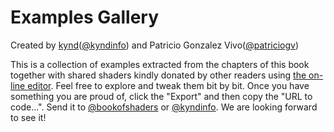 # Examples Gallery

<p class="gallery_author">Created by <a href="https://www.kynd.info">kynd</a>(<a href="https://twitter.com/kyndinfo">@kyndinfo</a>) and Patricio Gonzalez Vivo(<a href="https://twitter.com/patriciogv">@patriciogv</a>)</p>

This is a collection of examples extracted from the chapters of this book together with shared shaders kindly donated by other readers using [the on-line editor](http://editor.thebookofshaders.com/). Feel free to explore and tweak them bit by bit. Once you have something you are proud of, click the "Export" and then copy the "URL to code...". Send it to [@bookofshaders](https://twitter.com/bookofshaders) or [@kyndinfo](https://twitter.com/kyndinfo). We are looking forward to see it!

